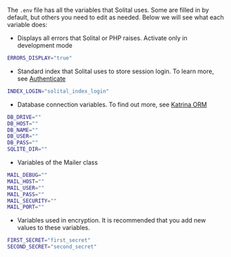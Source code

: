 The `.env` file has all the variables that Solital uses. Some are filled in by default, but others you need to edit as needed. Below we will see what each variable does:

- Displays all errors that Solital or PHP raises. Activate only in development mode

```bash
ERRORS_DISPLAY="true"
```

- Standard index that Solital uses to store session login. To learn more, see [Authenticate](auth.md)

```bash
INDEX_LOGIN="solital_index_login"
```

- Database connection variables. To find out more, see [Katrina ORM](katrina2.md)

```bash
DB_DRIVE=""
DB_HOST=""
DB_NAME=""
DB_USER=""
DB_PASS=""
SQLITE_DIR=""
```

- Variables of the Mailer class

```bash
MAIL_DEBUG=""
MAIL_HOST=""
MAIL_USER=""
MAIL_PASS=""
MAIL_SECURITY=""
MAIL_PORT=""
```

- Variables used in encryption. It is recommended that you add new values to these variables.

```bash
FIRST_SECRET="first_secret"
SECOND_SECRET="second_secret"
```